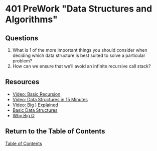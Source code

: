 # 401 PreWork "Data Structures and Algorithms"

## Questions

1. What is 1 of the more important things you should consider when deciding which data structure is best suited to solve a particular problem?
2. How can we ensure that we’ll avoid an infinite recursive call stack?

## Resources

- [Video: Basic Recursion](https://www.youtube.com/watch?v=vPEJSJMg4jY)
- [Video: Data Structures in 15 Minutes](https://www.youtube.com/watch?v=sVxBVvlnJsM)
- [Video: Big ) Explained](https://www.youtube.com/watch?v=v4cd1O4zkGw)
- [Basic Data Structures](https://towardsdatascience.com/8-common-data-structures-every-programmer-must-know-171acf6a1a42)
- [Why Big O](https://triplebyte.com/blog/why-you-should-learn-big-o-and-stop-hacking-your-way-through-algorithms)

## Return to the Table of Contents

[Table of Contents](https://todd75.github.io/reading-notes/)